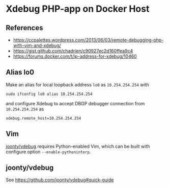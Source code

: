 Xdebug PHP-app on Docker Host
=============================

References
----------

+ https://ccpalettes.wordpress.com/2013/06/03/remote-debugging-php-with-vim-and-xdebug/
+ https://gist.github.com/chadrien/c90927ec2d160ffea9c4
+ https://forums.docker.com/t/ip-address-for-xdebug/10460

Alias lo0
---------

Make an alias for local loopback address `lo0` as `10.254.254.254` with

```
sudo ifconfig lo0 alias 10.254.254.254

```

and configure Xdebug to accept DBGP debugger connection from `10.254.254.254` as

```
xdebug.remote_host=10.254.254.254
```

Vim
---

[joonty/vdebug](https://github.com/joonty/vdebug) requires Python-enabled Vim, which can be built with configure option `--enable-pythoninterp`.


joonty/vdebug
-------------

See https://github.com/joonty/vdebug#quick-guide
